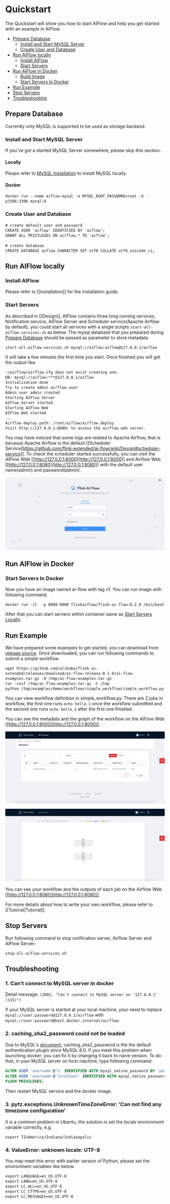 # Quickstart

The Quickstart will show you how to start AIFlow and help you get started with an example in AIFlow.

- [Prepare Database](#prepare-database)
  * [Install and Start MySQL Server](#install-and-start-mysql-server)
  * [Create User and Database](#create-user-and-database)
- [Run AIFlow locally](#run-ai-flow-locally)
  * [Install AIFlow](#install-ai-flow)
  * [Start Servers](#start-servers)
- [Run AIFlow in Docker](#run-ai-flow-in-docker)
  * [Build Image](#build-image)
  * [Start Servers In Docker](#start-servers-in-docker)
- [Run Example](#run-example)
- [Stop Servers](#stop-servers)
- [Troubleshooting](#troubleshooting)

## Prepare Database

Currently only MySQL is supported to be used as storage backend.

### Install and Start MySQL Server

If you've got a started MySQL Server somewhere, please skip this section.

#### Locally

Please refer to [MySQL Installation](https://dev.mysql.com/doc/refman/8.0/en/installing.html)  to install MySQL locally.

#### Docker

```
docker run --name aiflow-mysql -e MYSQL_ROOT_PASSWORD=root -d -p3306:3306 mysql:8
```

### Create User and Database

```
# create default user and password
CREATE USER 'aiflow' IDENTIFIED BY 'aiflow';
GRANT ALL PRIVILEGES ON airflow.* TO 'aiflow';

# create database
CREATE DATABASE aiflow CHARACTER SET utf8 COLLATE utf8_unicode_ci;
```

## Run AIFlow locally

### Install AIFlow

Please refer to [[Installation]] for the installation guide.

### Start Servers

As described in [[Design]],  AIFlow contains three long running services, Notification service, AIFlow Server and Scheduler service(Apache Airflow by default), you could start all services with a single scripts `start-all-aiflow-services.sh` as below. The mysql database that you prepared during [Prepare Database](#prepare-database) should be passed as parameter to store metadata.

```shell
start-all-aiflow-services.sh mysql://aiflow:aiflow@127.0.0.1/aiflow
```

It will take a few minutes the first time you start. Once finished you will get the output like:

```text
~/airflow/airflow.cfg does not exist creating one.
DB: mysql://aiflow:***@127.0.0.1/aiflow
Initialization done
Try to create admin airflow user
Admin user admin created
Starting AIFlow Server
AIFlow Server started
Starting AIFlow Web
AIFlow Web started
...
Airflow deploy path: /root/aiflow/airflow_deploy
Visit http://127.0.0.1:8080/ to access the airflow web server.
```

You may have noticed that some logs are related to Apache Airflow, that is because Apache Airflow is the default [[Scheduler Service|https://github.com/flink-extended/ai-flow/wiki/Design#scheduler-service]]. To check the scheduler started successfully, you can visit the AIFlow Web [[http://127.0.0.1:8000](http://127.0.0.1:8000)] and Airflow Web [[http://127.0.0.1:8080](http://127.0.0.1:8080)] with the default user name(admin) and password(admin).

![Alt text](../images/ai_flow_webui.jpg)

## Run AIFlow in Docker

### Start Servers In Docker

Now you have an image named ai-flow with tag v1. You can run image with following command.

```shell
docker run -it  -p 8080:8080 flinkaiflow/flink-ai-flow:0.2.0 /bin/bash
```

After that you can start servers within container same as [Start Servers Locally](#start-servers).

## Run Example

We have prepared some examples to get started, you can download from [release source](https://github.com/alibaba/flink-ai-extended/releases/download/ai-flow-release-0.1.0/ai-flow-examples.tar.gz). Once downloaded, you can run following commands to submit a simple workflow.

```shell
wget https://github.com/alibaba/flink-ai-extended/releases/download/ai-flow-release-0.1.0/ai-flow-examples.tar.gz -O /tmp/ai-flow-examples.tar.gz
tar -zxvf /tmp/ai-flow-examples.tar.gz -C /tmp
python /tmp/examples/demo/workflows/simple_workflow/simple_workflow.py
```

You can view workflow definition in simple_workflow.py. There are 2 jobs in workflow, the first one runs `echo hello_1` once the workflow submitted and the second one runs `echo hello_2` after the first one finished.

You can see the metadata and the graph of the workflow on the AIFlow Web [[http://127.0.0.1:8000](http://127.0.0.1:8000)].

![The metadata of the simple_workflow](../images/simple_workflow_metadata.jpg)

![The graph of the simple_workflow](../images/simple_workflow_graph.jpg)

You can see your workflow and the outputs of each job on the Airflow Web [[http://127.0.0.1:8080](http://127.0.0.1:8080)].

For more details about how to write your own workflow, please refer to [[Tutorial|Tutorial]].

## Stop Servers

Run following command to stop notification server, Airflow Server and AIFlow Server:

```shell
stop-all-aiflow-services.sh
```

## Troubleshooting

### 1. Can't connect to MySQL server in docker

Detail message: `(2002, "Can't connect to MySQL server on '127.0.0.1' (115)")`

If your MySQL server is started at your local machine, your need to replace `mysql://user:password@127.0.0.1/airflow` with `mysql://user:password@host.docker.internal/airflow`.

### 2. caching_sha2_password could not be loaded

Due to MySQL's [document](https://dev.mysql.com/doc/refman/8.0/en/upgrading-from-previous-series.html), caching_sha2_password is the the default authentication plugin since MySQL 8.0. If you meet this problem 
when launching docker, you can fix it by changing it back to naive version. To do that, in your MySQL server on host machine, type following command:

```SQL
ALTER USER 'username'@'%' IDENTIFIED WITH mysql_native_password BY 'password';
ALTER USER 'username'@'localhost' IDENTIFIED WITH mysql_native_password BY 'password';
FLUSH PRIVILEGES; 
```
Then restart MySQL service and the docker image.

### 3. pytz.exceptions.UnknownTimeZoneError: 'Can not find any timezone configuration'

It is a common problem in Ubantu, the solution is set the locale environment variable correctly, e.g.
```
export TZ=America/Indiana/Indianapolis
```

### 4. ValueError: unknown locale: UTF-8

You may meet this error with earlier version of Python, please set the environment variables like below.

```text
export LANGUAGE=en_US.UTF-8
export LANG=en_US.UTF-8
export LC_ALL=en_US.UTF-8
export LC_CTYPE=en_US.UTF-8
export LC_MESSAGES=en_US.UTF-8
```
